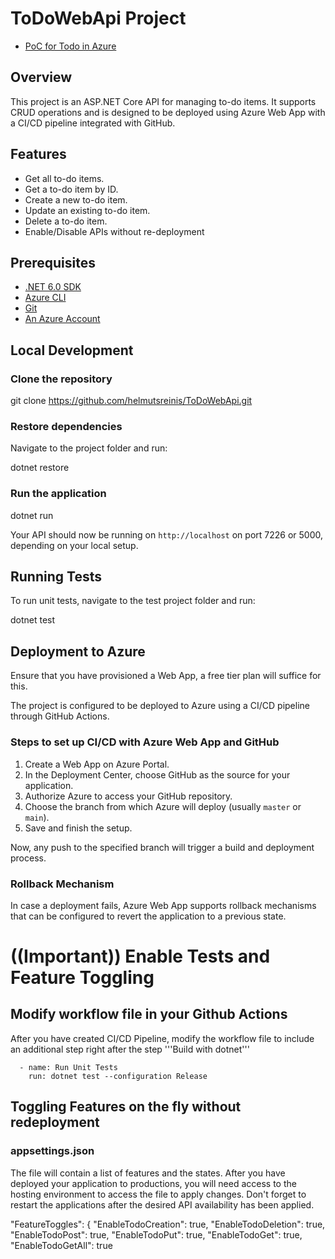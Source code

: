 # ToDoWebApi Project
- [PoC for Todo in Azure](https://pichetodoitems.azurewebsites.net)

## Overview

This project is an ASP.NET Core API for managing to-do items. It supports CRUD operations and is designed to be deployed using Azure Web App with a CI/CD pipeline integrated with GitHub.

## Features

- Get all to-do items.
- Get a to-do item by ID.
- Create a new to-do item.
- Update an existing to-do item.
- Delete a to-do item.
- Enable/Disable APIs without re-deployment

## Prerequisites

- [.NET 6.0 SDK](https://dotnet.microsoft.com/download/dotnet/6.0)
- [Azure CLI](https://docs.microsoft.com/en-us/cli/azure/install-azure-cli)
- [Git](https://git-scm.com/downloads)
- [An Azure Account](https://azure.microsoft.com/en-us/free/)

## Local Development

### Clone the repository

git clone https://github.com/helmutsreinis/ToDoWebApi.git

### Restore dependencies

Navigate to the project folder and run:

dotnet restore

### Run the application

dotnet run

Your API should now be running on `http://localhost` on port 7226 or 5000, depending on your local setup.

## Running Tests

To run unit tests, navigate to the test project folder and run:

dotnet test

## Deployment to Azure

Ensure that you have provisioned a Web App, a free tier plan will suffice for this.

The project is configured to be deployed to Azure using a CI/CD pipeline through GitHub Actions.

### Steps to set up CI/CD with Azure Web App and GitHub

1. Create a Web App on Azure Portal.
2. In the Deployment Center, choose GitHub as the source for your application.
3. Authorize Azure to access your GitHub repository.
4. Choose the branch from which Azure will deploy (usually `master` or `main`).
5. Save and finish the setup.

Now, any push to the specified branch will trigger a build and deployment process.

### Rollback Mechanism

In case a deployment fails, Azure Web App supports rollback mechanisms that can be configured to revert the application to a previous state.

# ((Important)) Enable Tests and Feature Toggling
## Modify workflow file in your Github Actions 

After you have created CI/CD Pipeline, modify the workflow file to include an additional step right after the step '''Build with dotnet'''

      - name: Run Unit Tests
        run: dotnet test --configuration Release

## Toggling Features on the fly without redeployment

### appsettings.json 
The file will contain a list of features and the states. After you have deployed your application to productions, you will need access to the hosting environment to access the file to apply changes. Don't forget to restart the applications after the desired API availability has been applied.


"FeatureToggles": {
    "EnableTodoCreation": true,
    "EnableTodoDeletion": true,
    "EnableTodoPost": true,
    "EnableTodoPut": true,
    "EnableTodoGet": true,
    "EnableTodoGetAll": true
